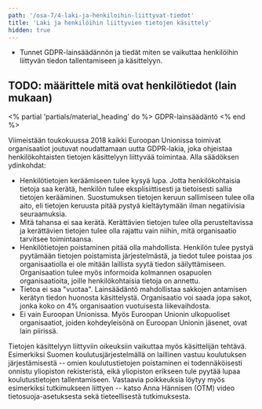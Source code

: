 ```yaml
---
path: '/osa-7/4-laki-ja-henkiloihin-liittyvat-tiedot'
title: 'Laki ja henkilöihin liittyvien tietojen käsittely'
hidden: true
---
```



<text-box variant='learningObjectives' name='Oppimistavoitteet'>

- Tunnet GDPR-lainsäädännön ja tiedät miten se vaikuttaa henkilöihin liittyvän tiedon tallentamiseen ja käsittelyyn.

</text-box>

## TODO: määrittele mitä ovat henkilötiedot (lain mukaan)


<% partial 'partials/material_heading' do %>
  GDPR-lainsäädäntö
<% end %>

<p>
  Viimeistään toukokuussa 2018 kaikki Euroopan Unionissa toimivat organisaatiot joutuvat noudattamaan uutta GDPR-lakia, joka ohjeistaa henkilökohtaisten tietojen käsittelyyn liittyvää toimintaa. Alla säädöksen ydinkohdat:
</p>

<ul>

  <li>
    Henkilötietojen keräämiseen tulee kysyä lupa. Jotta henkilökohtaisia tietoja saa kerätä, henkilön tulee eksplisiittisesti ja tietoisesti sallia tietojen kerääminen. Suostumuksen tietojen keruun sallimiseen tulee olla aito, eli tietojen keruusta pitää pystyä kieltäytymään ilman negatiivisia seuraamuksia.
  </li>

  <li>
    Mitä tahansa ei saa kerätä. Kerättävien tietojen tulee olla perusteltavissa ja kerättävien tietojen tulee olla rajattu vain niihin, mitä organisaatio tarvitsee toimintaansa.
  </li>

  <li>
    Henkilötietojen poistaminen pitää olla mahdollista. Henkilön tulee pystyä pyytämään tietojen poistamista järjestelmästä, ja tiedot tulee poistaa jos organisaatiolla ei ole mitään laillista syytä tiedon säilyttämiseen. Organisaation tulee myös informoida kolmannen osapuolen organisaatioita, joille henkilökohtaisia tietoja on annettu.
  </li>

  <li>
    Tietoa ei saa "vuotaa". Lainsäädäntö mahdollistaa sakkojen antamisen kerätyn tiedon huonosta käsittelystä. Organisaatio voi saada jopa sakot, jonka koko on 4% organisaation vuotuisesta liikevaihdosta.
  </li>

  <li>
    Ei vain Euroopan Unionissa. Myös Euroopan Unionin ulkopuoliset organisaatiot, joiden kohdeyleisönä on Euroopan Unionin jäsenet, ovat lain piirissä.
  </li>

</ul>

<p>
  Tietojen käsittelyyn liittyviin oikeuksiin vaikuttaa myös käsittelijän tehtävä. Esimerkiksi Suomen koulutusjärjestelmällä on laillinen vastuu koulutuksen järjestämisestä -- omien koulutustietojen poistaminen ei todennäköisesti onnistu yliopiston rekisteristä, eikä yliopiston erikseen tule pyytää lupaa koulutustietojen tallentamiseen. Vastaavia poikkeuksia löytyy myös esimerkiksi tutkimukseen liittyen -- katso Anna Hännisen (OTM) video tietosuoja-asetuksesta sekä tieteellisestä tutkimuksesta.
</p>
